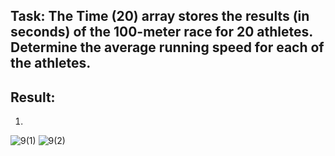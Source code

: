 ## Task: The Time (20) array stores the results (in seconds) of the 100-meter race for 20 athletes. Determine the average running speed for each of the athletes.
## Result:
1)
![9(1)](https://github.com/demurre/CPPLearning/assets/117121382/55b08872-c967-4900-93d5-2f23217c55eb)
![9(2)](https://github.com/demurre/CPPLearning/assets/117121382/1e4857f4-5e9c-4e12-beef-87b213ce4a24)
